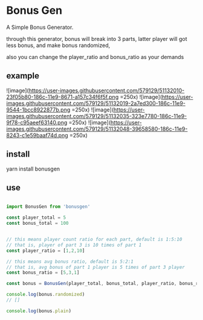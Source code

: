 # Bonus Gen

A Simple Bonus Generator.


through this generator,
bonus will break into 3 parts,
latter player will got less bonus,
and make bonus randomized,

also you can change the player\_ratio and bonus\_ratio as your demands

## example

![image](https://user-images.githubusercontent.com/579129/51132010-23f05b80-186c-11e9-8671-a157c34f6f5f.png =250x)
![image](https://user-images.githubusercontent.com/579129/51132019-2a7ed300-186c-11e9-9544-1bcc8922877b.png =250x)
![image](https://user-images.githubusercontent.com/579129/51132035-323e7780-186c-11e9-9f78-c95aeef63140.png =250x)
![image](https://user-images.githubusercontent.com/579129/51132048-39658580-186c-11e9-8243-c1e59baaf74d.png =250x)

## install

yarn install bonusgen


## use

```` javascript

import BonusGen from 'bonusgen'

const player_total = 5
const bonus_total = 100


// this means player count ratio for each part, default is 1:5:10
// that is, player of part 3 is 10 times of part 1 
const player_ratio = [1,2,10]

// this means avg bonus ratio, default is 5:2:1
// that is, avg bonus of part 1 player is 5 times of part 3 player
const bonus_ratio = [5,3,1]

const bonus = BonusGen(player_total, bonus_total, player_ratio, bonus_ratio)

console.log(bonus.randomized)
// []

console.log(bonus.plain)


````










